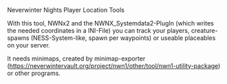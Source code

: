 Neverwinter Nights Player Location Tools

With this tool, NWNx2 and the NWNX_Systemdata2-PlugIn (which writes the needed coordinates in a INI-File) you can track your players, creature-spawns (NESS-System-like, spawn per waypoints) or useable placeables on your server.

It needs minimaps, created by minimap-exporter (https://neverwintervault.org/project/nwn1/other/tool/nwn1-utility-package) or other programs.
